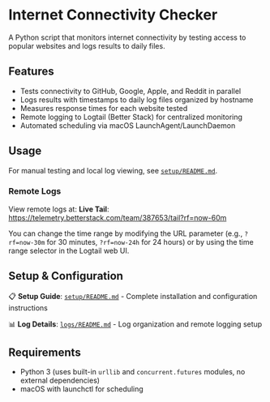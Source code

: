 # Internet Connectivity Checker

A Python script that monitors internet connectivity by testing access to popular websites and logs results to daily files.

## Features

- Tests connectivity to GitHub, Google, Apple, and Reddit in parallel
- Logs results with timestamps to daily log files organized by hostname
- Measures response times for each website tested
- Remote logging to Logtail (Better Stack) for centralized monitoring
- Automated scheduling via macOS LaunchAgent/LaunchDaemon

## Usage

For manual testing and local log viewing, see [`setup/README.md`](setup/README.md).

### Remote Logs

View remote logs at:
**Live Tail**: https://telemetry.betterstack.com/team/387653/tail?rf=now-60m

You can change the time range by modifying the URL parameter (e.g., `?rf=now-30m` for 30 minutes, `?rf=now-24h` for 24 hours) or by using the time range selector in the Logtail web UI.

## Setup & Configuration

📋 **Setup Guide**: [`setup/README.md`](setup/README.md) - Complete installation and configuration instructions

📊 **Log Details**: [`logs/README.md`](logs/README.md) - Log organization and remote logging setup

## Requirements

- Python 3 (uses built-in `urllib` and `concurrent.futures` modules, no external dependencies)
- macOS with launchctl for scheduling